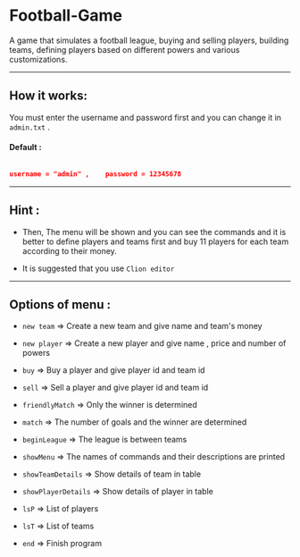 # Football-Game

<p>
    A game that simulates a football league, buying and selling players, building teams, defining players based on different powers and various customizations.
</p>

---


## How it works:

You must enter the username and password first and you can change it in `admin.txt` .

#### Default :


```json

username = "admin" ,    password = 12345678

```

---

## Hint :

- Then, The menu will be shown and you can see the commands and it is better to define players and teams first and buy 11 players for each team according to their money.

- It is suggested that you use `Clion editor`

---

## Options of menu :

- `new team` => Create a new team and give name and team's money

- `new player` => Create a new player and give name , price and number of powers

- `buy` => Buy a player and give player id and team id

- `sell` => Sell a player and give player id and team id

- `friendlyMatch` => Only the winner is determined

- `match` => The number of goals and the winner are determined

- `beginLeague` => The league is between teams

- `showMenu` => The names of commands and their descriptions are printed

- `showTeamDetails` => Show details of team in table

- `showPlayerDetails` => Show details of player in table

- `lsP` => List of players

- `lsT` => List of teams

- `end` => Finish program
